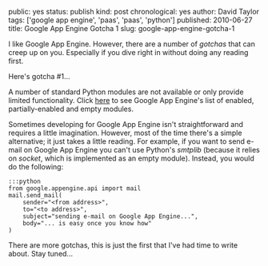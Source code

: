 public: yes
status: publish
kind: post
chronological: yes
author: David Taylor
tags: ['google app engine', 'paas', 'paas', 'python']
published: 2010-06-27
title: Google App Engine Gotcha 1
slug: google-app-engine-gotcha-1

I like Google App Engine. However, there are a number of _gotchas_ that can creep up on you. Especially if you dive right in without doing any reading first.

Here's gotcha #1...

A number of standard Python modules are not available or only provide limited functionality. Click [here](http://code.google.com/appengine/kb/libraries.html) to see Google App Engine's list of enabled, partially-enabled and empty modules.

Sometimes developing for Google App Engine isn't straightforward and requires a little imagination. However, most of the time there's a simple alternative; it just takes a little reading. For example, if you want to send e-mail on Google App Engine you can't use Python's _smtplib_ (because it relies on _socket_, which is implemented as an empty module). Instead, you would do the following:

    :::python
    from google.appengine.api import mail
    mail.send_mail(
        sender="<from address>",
        to="<to address>",
        subject="sending e-mail on Google App Engine...",
        body="... is easy once you know how"
    )

There are more gotchas, this is just the first that I've had time to write about. Stay tuned...
